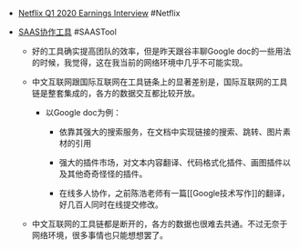 - [Netflix Q1 2020 Earnings Interview](https://www.youtube.com/watch?v=d-s50JhC4aw&t=1s) #Netflix

- [SAAS协作工具](https://threadreaderapp.com/thread/1269098855431155712.html) #SAASTool
	 - 好的工具确实提高团队的效率，但是昨天跟谷丰聊Google doc的一些用法的时候，我觉得，这在我当前的网络环境中几乎不可能实现。

	 - 中文互联网跟国际互联网在工具链条上的显著差别是，国际互联网的工具链是整套集成的，各方的数据交互都比较开放。
		 - 以Google doc为例：
			 - 依靠其强大的搜索服务，在文档中实现链接的搜索、跳转、图片素材的引用

			 - 强大的插件市场，对文本内容翻译、代码格式化插件、画图插件以及其他奇奇怪怪的插件。

			 - 在线多人协作，之前陈浩老师有一篇[[Google技术写作]]的翻译，好几百人同时在线提交修改。

	 - 中文互联网的工具链都是断开的，各方的数据也很难去共通。不过无奈于网络环境，很多事情也只能想想罢了。
